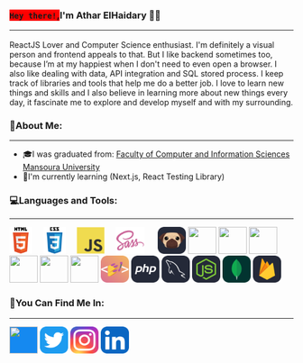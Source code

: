 ### <span style=background-color:red> `Hey there!`,</span>I'm Athar ElHaidary 👩‍💻<hr/>

<!--
**asar17/asar17** is a ✨ _special_ ✨ repository because its `README.md` (this file) appears on your GitHub profile.

Here are some ideas to get you started: 
 
--> ReactJS Lover and Computer Science enthusiast. I'm definitely a visual person and frontend appeals to that. But I like backend sometimes too, because I’m at my happiest when I don't need to even open a browser. I also like dealing with data, API integration and SQL stored process. I keep track of libraries and tools that help me do a better job. I love to learn new things and skills and I also believe in learning more about new things every day, it fascinate me to explore and develop myself and with my surrounding.
### 💫About Me:<br/>
* * *
* 🎓I was graduated from: [Faculty of Computer and Information Sciences Mansoura University](https://www.facebook.com/fcismans?mibextid=LQQJ4d)
* 🌱I'm currently learning (Next.js, React Testing Library)
### 💻Languages and Tools:<br/>
* * *
<a href="https://www.w3.org/html/" align="left"><img src="https://raw.githubusercontent.com/devicons/devicon/master/icons/html5/html5-original-wordmark.svg" height="48" width="40" ></a>&nbsp;&nbsp;&nbsp;&nbsp;
<a href="https://www.w3schools.com/css/" align="left"><img src="https://raw.githubusercontent.com/devicons/devicon/master/icons/css3/css3-original-wordmark.svg" height="48" width="40" ></a>&nbsp;&nbsp;&nbsp;&nbsp;
<a href="https://developer.mozilla.org/en-US/docs/Web/JavaScript" align="left"><img src="https://raw.githubusercontent.com/devicons/devicon/master/icons/javascript/javascript-original.svg" height="48" width="50" ></a>&nbsp;&nbsp;&nbsp;&nbsp;
<a href="https://sass-lang.com/"><img src="https://raw.githubusercontent.com/devicons/devicon/master/icons/sass/sass-original.svg" height="48" width="50"></a> &nbsp;&nbsp;&nbsp;&nbsp;
<a href="https://www.facebook.com"><img src="https://github.com/tandpfun/skill-icons/raw/main/icons/Pug-Dark.svg"  height="48px" width="50px"></a>
<a href="https://tailwindcss.com/"><img src="https://camo.githubusercontent.com/5734d0669fe22ce04a1cb989a156cd32c379875f6bca56d5210c9432824856d9/68747470733a2f2f7777772e766563746f726c6f676f2e7a6f6e652f6c6f676f732f7461696c77696e646373732f7461696c77696e646373732d69636f6e2e737667" height="48" width="50" ></a>
<a href="https://gulpjs.com/"><img src="https://github.com/get-icon/geticon/raw/master/icons/gulp.svg" height="48" width="50" ></a>
<a href="https://www.npmjs.com/"><img src="https://github.com/get-icon/geticon/raw/master/icons/npm.svg" height="48" width="50" ></a>
<a href="https://graphql.org/"><img src="https://camo.githubusercontent.com/07c382b68200c1a86d52d1682346e73e038b2f160c9afbc0af773fb3646882c8/68747470733a2f2f7777772e766563746f726c6f676f2e7a6f6e652f6c6f676f732f6772617068716c2f6772617068716c2d69636f6e2e737667" height="48" width="50" ></a>
<a href="https://reactjs.org/"><img src="https://github.com/get-icon/geticon/raw/master/icons/react.svg" height="48" width="50" ></a>
<a href="https://redux.js.org/"><img src="https://github.com/get-icon/geticon/raw/master/icons/redux.svg" height="48" width="50" ></a>
<a href="https://www.facebook.com"><img src="https://github.com/tandpfun/skill-icons/raw/main/icons/StyledComponents.svg"  height="48px" width="50px"></a>
<a href="https://www.facebook.com"><img src="https://github.com/tandpfun/skill-icons/raw/main/icons/PHP-Dark.svg"  height="48px" width="50px"></a>
<a href="https://www.facebook.com"><img src="https://github.com/tandpfun/skill-icons/raw/main/icons/MySQL-Dark.svg"  height="48px" width="50px"></a>
<a href="https://www.facebook.com"><img src="https://github.com/tandpfun/skill-icons/raw/main/icons/NodeJS-Dark.svg"  height="48px" width="50px"></a>
<a href="https://www.facebook.com"><img src="https://github.com/tandpfun/skill-icons/raw/main/icons/MongoDB.svg"  height="48px" width="50px"></a>
<a href="https://www.facebook.com"><img src="https://github.com/tandpfun/skill-icons/blob/main/icons/Firebase-Dark.svg"  height="48px" width="50px"></a>
### 📨You Can Find Me In:<br/>
* * *

<a href="https://www.facebook.com"><img src="http://i.imgur.com/P3YfQoD.png" style="background-color:#1589F0;"  height="48px" width="50px"></a>
<a href="https://twitter.com/athar_elhaidary?s=21&t=XjJQ5-QGV83SN5wTh_A40g"><img src="https://github.com/tandpfun/skill-icons/raw/main/icons/Twitter.svg"  height="48px" width="50px"></a>
<a href="https://instagram.com/athar_elhaidaryy?igshid=YmMyMTA2M2Y="><img src="https://github.com/tandpfun/skill-icons/raw/main/icons/Instagram.svg"  height="48px" width="50px"></a>
<a href="https://www.linkedin.com/in/athar-m-elhaidary-51a509232"><img src="https://github.com/tandpfun/skill-icons/raw/main/icons/LinkedIn.svg"  height="48px" width="50px"></a>


